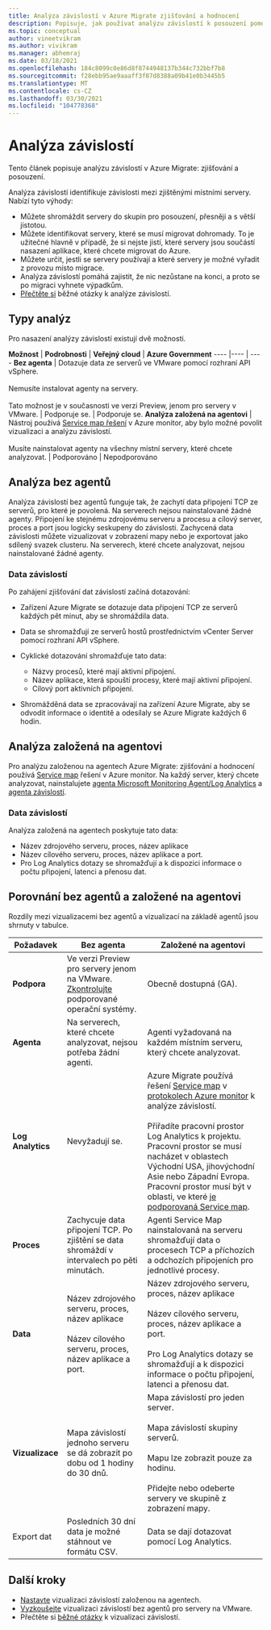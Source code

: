 ```yaml
---
title: Analýza závislostí v Azure Migrate zjišťování a hodnocení
description: Popisuje, jak používat analýzu závislostí k posouzení pomocí Azure Migrateho zjišťování a posouzení.
ms.topic: conceptual
author: vineetvikram
ms.author: vivikram
ms.manager: abhemraj
ms.date: 03/18/2021
ms.openlocfilehash: 184c8099c0e86d8f8744948137b344c732bbf7b8
ms.sourcegitcommit: f28ebb95ae9aaaff3f87d8388a09b41e0b3445b5
ms.translationtype: MT
ms.contentlocale: cs-CZ
ms.lasthandoff: 03/30/2021
ms.locfileid: "104778368"
---
```

# <a name="dependency-analysis"></a>Analýza závislostí

Tento článek popisuje analýzu závislostí v Azure Migrate: zjišťování a posouzení.

Analýza závislostí identifikuje závislosti mezi zjištěnými místními servery. Nabízí tyto výhody:

- Můžete shromáždit servery do skupin pro posouzení, přesněji a s větší jistotou.
- Můžete identifikovat servery, které se musí migrovat dohromady. To je užitečné hlavně v případě, že si nejste jistí, které servery jsou součástí nasazení aplikace, které chcete migrovat do Azure.
- Můžete určit, jestli se servery používají a které servery je možné vyřadit z provozu místo migrace.
- Analýza závislostí pomáhá zajistit, že nic nezůstane na konci, a proto se po migraci vyhnete výpadkům.
- [Přečtěte si](common-questions-discovery-assessment.md#what-is-dependency-visualization) běžné otázky k analýze závislostí.

## <a name="analysis-types"></a>Typy analýz

Pro nasazení analýzy závislostí existují dvě možnosti.

**Možnost** | **Podrobnosti** | **Veřejný cloud** | **Azure Government**
----  |---- | ----
**Bez agenta** | Dotazuje data ze serverů ve VMware pomocí rozhraní API vSphere.<br/><br/> Nemusíte instalovat agenty na servery.<br/><br/> Tato možnost je v současnosti ve verzi Preview, jenom pro servery v VMware. | Podporuje se. | Podporuje se.
**Analýza založená na agentovi** | Nástroj používá [Service map řešení](../azure-monitor/vm/service-map.md) v Azure monitor, aby bylo možné povolit vizualizaci a analýzu závislostí.<br/><br/> Musíte nainstalovat agenty na všechny místní servery, které chcete analyzovat. | Podporováno | Nepodporováno

## <a name="agentless-analysis"></a>Analýza bez agentů

Analýza závislostí bez agentů funguje tak, že zachytí data připojení TCP ze serverů, pro které je povolená. Na serverech nejsou nainstalované žádné agenty. Připojení ke stejnému zdrojovému serveru a procesu a cílový server, proces a port jsou logicky seskupeny do závislosti. Zachycená data závislosti můžete vizualizovat v zobrazení mapy nebo je exportovat jako sdílený svazek clusteru. Na serverech, které chcete analyzovat, nejsou nainstalované žádné agenty.

### <a name="dependency-data"></a>Data závislostí

Po zahájení zjišťování dat závislostí začíná dotazování:

- Zařízení Azure Migrate se dotazuje data připojení TCP ze serverů každých pět minut, aby se shromáždila data.
- Data se shromažďují ze serverů hostů prostřednictvím vCenter Server pomocí rozhraní API vSphere.
- Cyklické dotazování shromažďuje tato data:

    - Názvy procesů, které mají aktivní připojení.
    - Název aplikace, která spouští procesy, které mají aktivní připojení.
    - Cílový port aktivních připojení.

- Shromážděná data se zpracovávají na zařízení Azure Migrate, aby se odvodit informace o identitě a odesílaly se Azure Migrate každých 6 hodin.


## <a name="agent-based-analysis"></a>Analýza založená na agentovi

Pro analýzu založenou na agentech Azure Migrate: zjišťování a hodnocení používá [Service map](../azure-monitor/vm/service-map.md) řešení v Azure monitor. Na každý server, který chcete analyzovat, nainstalujete [agenta Microsoft Monitoring Agent/Log Analytics](../azure-monitor/agents/agents-overview.md#log-analytics-agent) a [agenta závislostí](../azure-monitor/agents/agents-overview.md#dependency-agent).

### <a name="dependency-data"></a>Data závislostí

Analýza založená na agentech poskytuje tato data:

- Název zdrojového serveru, proces, název aplikace
- Název cílového serveru, proces, název aplikace a port.
- Pro Log Analytics dotazy se shromažďují a k dispozici informace o počtu připojení, latenci a přenosu dat.

## <a name="compare-agentless-and-agent-based"></a>Porovnání bez agentů a založené na agentovi

Rozdíly mezi vizualizacemi bez agentů a vizualizací na základě agentů jsou shrnuty v tabulce.

**Požadavek** | **Bez agenta** | **Založené na agentovi**
--- | --- | ---
**Podpora** | Ve verzi Preview pro servery jenom na VMware. [Zkontrolujte](migrate-support-matrix-vmware.md#dependency-analysis-requirements-agentless) podporované operační systémy. | Obecně dostupná (GA).
**Agenta** | Na serverech, které chcete analyzovat, nejsou potřeba žádní agenti. | Agenti vyžadovaná na každém místním serveru, který chcete analyzovat.
**Log Analytics** | Nevyžadují se. | Azure Migrate používá řešení [Service map](../azure-monitor/vm/service-map.md) v [protokolech Azure monitor](../azure-monitor/logs/log-query-overview.md) k analýze závislostí.<br/><br/> Přiřadíte pracovní prostor Log Analytics k projektu. Pracovní prostor se musí nacházet v oblastech Východní USA, jihovýchodní Asie nebo Západní Evropa. Pracovní prostor musí být v oblasti, ve které [je podporovaná Service map](../azure-monitor/vm/vminsights-configure-workspace.md#supported-regions).
**Proces** | Zachycuje data připojení TCP. Po zjištění se data shromáždí v intervalech po pěti minutách. | Agenti Service Map nainstalovaná na serveru shromažďují data o procesech TCP a příchozích a odchozích připojeních pro jednotlivé procesy.
**Data** | Název zdrojového serveru, proces, název aplikace<br/><br/> Název cílového serveru, proces, název aplikace a port. | Název zdrojového serveru, proces, název aplikace<br/><br/> Název cílového serveru, proces, název aplikace a port.<br/><br/> Pro Log Analytics dotazy se shromažďují a k dispozici informace o počtu připojení, latenci a přenosu dat. 
**Vizualizace** | Mapa závislostí jednoho serveru se dá zobrazit po dobu od 1 hodiny do 30 dnů. | Mapa závislostí pro jeden server.<br/><br/> Mapa závislostí skupiny serverů.<br/><br/>  Mapu lze zobrazit pouze za hodinu.<br/><br/> Přidejte nebo odeberte servery ve skupině z zobrazení mapy.
Export dat | Posledních 30 dní data je možné stáhnout ve formátu CSV. | Data se dají dotazovat pomocí Log Analytics.



## <a name="next-steps"></a>Další kroky

- [Nastavte](how-to-create-group-machine-dependencies.md) vizualizaci závislostí založenou na agentech.
- [Vyzkoušejte](how-to-create-group-machine-dependencies-agentless.md) vizualizaci závislostí bez agentů pro servery na VMware.
- Přečtěte si [běžné otázky](common-questions-discovery-assessment.md#what-is-dependency-visualization) k vizualizaci závislostí.
